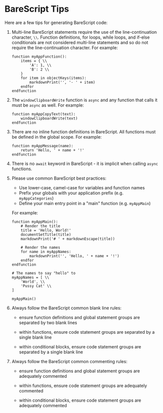 # BareScript Tips

Here are a few tips for generating BareScript code:

1. Multi-line BareScript statements require the use of the line-continuation character, `\\`.
   Function definitions, for loops, while loops, and if-else conditionals are not considered
   multi-line statements and so do not require the line-continuation character. For example:

   ```barescript
   function myAppFunction():
       items = { \\
           'A': 1, \\
           'B': 2 \\
       }
       for item in objectKeys(items):
           markdownPrint('', '- ' + item)
       endfor
   endfunction
   ```

2. The `windowClipboardWrite` function is `async` and any function that calls it must be `async` as
   well. For example:

   ```barescript
   function myAppCopyText(text):
       windowClipboardWrite(text)
   endfunction
   ```

3. There are no inline function definitions in BareScript. All functions must be defined in the
   global scope. For example:

   ```barescript
   function myAppMessage(name):
       return 'Hello, ' + name + '!'
   endfunction
   ```

4. There is no `await` keyword in BareScript - it is implicit when calling `async` functions.

5. Please use common BareScript best practices:

   - Use lower-case, camel-case for variables and function names
   - Prefix your globals with your application prefix (e.g. `myAppCategories`)
   - Define your main entry point in a "main" function (e.g. `myAppMain`)

   For example:

   ```barescript
   function myAppMain():
       # Render the title
       title = 'Hello, World!'
       documentSetTitle(title)
       markdownPrint('# ' + markdownEscape(title))

       # Render the names
       for name in myAppNames:
           markdownPrint('', 'Hello, ' + name + '!')
       endfor
   endfunction

   # The names to say "hello" to
   myAppNames = [ \\
       'World', \\
       'Pussy Cat' \\
   ]

   myAppMain()
   ```

6. Always follow the BareScript common blank line rules:

   - ensure function definitions and global statement groups are separated by two blank lines

   - within functions, ensure code statement groups are separated by a single blank line

   - within conditional blocks, ensure code statement groups are separated by a single blank line


7. Always follow the BareScript common commenting rules:

   - ensure function definitions and global statement groups are adequately commented

   - within functions, ensure code statement groups are adequately commented

   - within conditional blocks, ensure code statement groups are adequately commented
